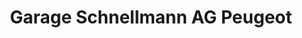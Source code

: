 ---
title: "Garage Schnellmann AG Peugeot"
url: /amriswil/garage-schnellmann-ag-peugeot/
shop: Autowerkstatt
---
